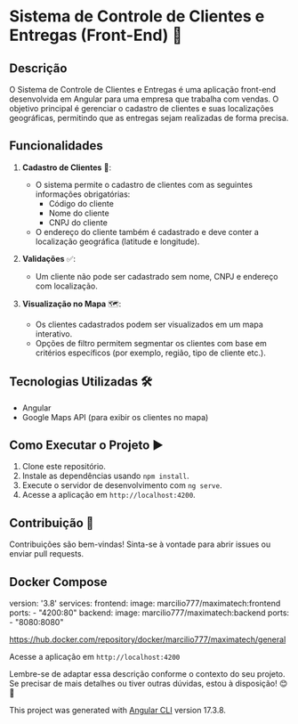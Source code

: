 
# Sistema de Controle de Clientes e Entregas (Front-End) 🚀

## Descrição

O Sistema de Controle de Clientes e Entregas é uma aplicação front-end desenvolvida em Angular para uma empresa que trabalha com vendas. O objetivo principal é gerenciar o cadastro de clientes e suas localizações geográficas, permitindo que as entregas sejam realizadas de forma precisa.

## Funcionalidades

1. **Cadastro de Clientes** 📝:
   - O sistema permite o cadastro de clientes com as seguintes informações obrigatórias:
     - Código do cliente
     - Nome do cliente
     - CNPJ do cliente
   - O endereço do cliente também é cadastrado e deve conter a localização geográfica (latitude e longitude).

2. **Validações** ✅:
   - Um cliente não pode ser cadastrado sem nome, CNPJ e endereço com localização.

3. **Visualização no Mapa** 🗺️:
   - Os clientes cadastrados podem ser visualizados em um mapa interativo.
   - Opções de filtro permitem segmentar os clientes com base em critérios específicos (por exemplo, região, tipo de cliente etc.).

## Tecnologias Utilizadas 🛠️

- Angular
- Google Maps API (para exibir os clientes no mapa)

## Como Executar o Projeto ▶️

1. Clone este repositório.
2. Instale as dependências usando `npm install`.
3. Execute o servidor de desenvolvimento com `ng serve`.
4. Acesse a aplicação em `http://localhost:4200`.

## Contribuição 🤝

Contribuições são bem-vindas! Sinta-se à vontade para abrir issues ou enviar pull requests.

## Docker Compose

version: '3.8'
services:
  frontend:
    image: marcilio777/maximatech:frontend
    ports:
      - "4200:80"
  backend:
    image: marcilio777/maximatech:backend
    ports:
      - "8080:8080"

https://hub.docker.com/repository/docker/marcilio777/maximatech/general

Acesse a aplicação em `http://localhost:4200`

Lembre-se de adaptar essa descrição conforme o contexto do seu projeto. Se precisar de mais detalhes ou tiver outras dúvidas, estou à disposição! 😊🚀

This project was generated with [Angular CLI](https://github.com/angular/angular-cli) version 17.3.8.








